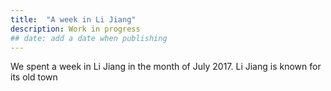 ```yaml
---
title:  "A week in Li Jiang"
description: Work in progress
## date: add a date when publishing
---
```


We spent a week in Li Jiang in the month of July 2017. Li Jiang is known for its old town 
